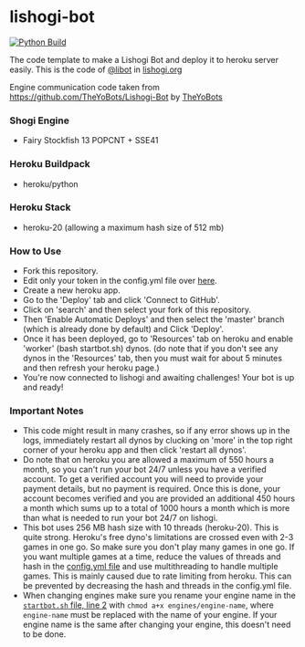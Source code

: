 # lishogi-bot

[![Python Build](https://github.com/The-bot-makers/Lishogi-Bot/actions/workflows/python-build.yml/badge.svg)](https://github.com/The-bot-makers/Lishogi-Bot/actions/workflows/python-build.yml)

The code template to make a Lishogi Bot and deploy it to heroku server easily.
This is the code of [@libot](https://lishogi.org/@/libot) in [lishogi.org](https://lishogi.org)

Engine communication code taken from https://github.com/TheYoBots/Lishogi-Bot by [TheYoBots](https://github.com/TheYoBots)

### Shogi Engine

- Fairy Stockfish 13 POPCNT + SSE41

### Heroku Buildpack

- heroku/python

### Heroku Stack

- heroku-20 (allowing a maximum hash size of 512 mb)

### How to Use

- Fork this repository.
- Edit only your token in the config.yml file over [here](/config.yml#L1).
- Create a new heroku app.
- Go to the 'Deploy' tab and click 'Connect to GitHub'.
- Click on 'search' and then select your fork of this repository.
- Then 'Enable Automatic Deploys' and then select the 'master' branch (which is already done by default) and Click 'Deploy'.
- Once it has been deployed, go to 'Resources' tab on heroku and enable 'worker' (bash startbot.sh) dynos. (do note that if you don't see any dynos in the 'Resources' tab, then you must wait for about 5 minutes and then refresh your heroku page.)
- You're now connected to lishogi and awaiting challenges! Your bot is up and ready!

### Important Notes

- This code might result in many crashes, so if any error shows up in the logs, immediately restart all dynos by clucking on 'more' in the top right corner of your heroku app and then click 'restart all dynos'.
- Do note that on heroku you are allowed a maximum of 550 hours a month, so you can't run your bot 24/7 unless you have a verified account. To get a verified account you will need to provide your payment details, but no payment is required. Once this is done, your account becomes verified and you are provided an additional 450 hours a month which sums up to a total of 1000 hours a month which is more than what is needed to run your bot 24/7 on lishogi.
- This bot uses 256 MB hash size with 10 threads (heroku-20). This is quite strong. Heroku's free dyno's limitations are crossed even with 2-3 games in one go. So make sure you don't play many games in one go. If you want multiple games at a time, reduce the values of threads and hash in the [config.yml file](/config.yml#L14-L15) and use multithreading to handle multiple games. This is mainly caused due to rate limiting from heroku. This can be prevented by decreasing the hash and threads in the config.yml file.
- When changing engines make sure you rename your engine name in the [`startbot.sh` file, line 2](/startbot.sh#L2) with `chmod a+x engines/engine-name`, where `engine-name` must be replaced with the name of your engine. If your engine name is the same after changing your engine, this doesn't need to be done.
